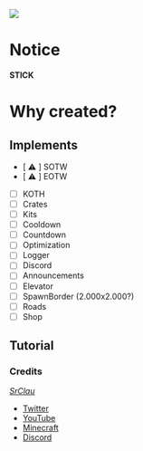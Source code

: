 <p light="center">
  <img src="resources/images/icon.png" />
</p>

# Notice
**STICK**

# Why created?


## Implements
- [ ⚠️ ] SOTW
- [ ⚠️ ] EOTW
- [ ] KOTH
- [ ] Crates
- [ ] Kits
- [ ] Cooldown
- [ ] Countdown
- [ ] Optimization
- [ ] Logger
- [ ] Discord
- [ ] Announcements
- [ ] Elevator
- [ ] SpawnBorder (2.000x2.000?)
- [ ] Roads
- [ ] Shop

## Tutorial


### Credits
*[SrClau](https://github.com/SrClau)*
- [Twitter](https://twitter.com/SrClau4)
- [YouTube](https://xvideos.com)
- [Minecraft](https://localhost:7700/index.html)
- [Discord]()
